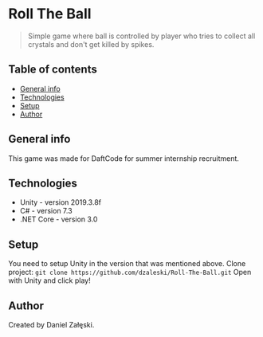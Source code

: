 # Roll The Ball
> Simple game where ball is controlled by player who tries to collect all crystals and don't get killed by spikes.

## Table of contents
* [General info](#general-info)
* [Technologies](#technologies)
* [Setup](#setup)
* [Author](#author)

## General info
This game was made for DaftCode for summer internship recruitment.

## Technologies
* Unity - version 2019.3.8f
* C# - version 7.3
* .NET Core - version 3.0

## Setup
You need to setup Unity in the version that was mentioned above.
Clone project: `git clone https://github.com/dzaleski/Roll-The-Ball.git`
Open with Unity and click play!

## Author
Created by Daniel Załęski.
